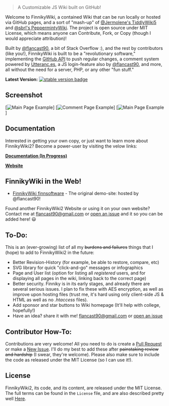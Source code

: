 
>A Customizable JS Wiki built on GitHub!

Welcome to FinnikyWiki, a contained Wiki that can be run locally or hosted via GitHub pages, and a sort of "mash-up" of <a href="https://github.com/Jermolene/TiddlyWiki5">@Jermolene's TiddlyWiki5</a> and <a href="https://github.com/sbrl/Pepperminty-Wiki/">@sbrl's PeppermintyWiki</a>. The project is open source under MIT License, which means anyone can Contribute, Fork, or Copy (though I would appreciate attribution)!

Built by <a href="https://github.com/flancast90">@flancast90</a>, a bit of Stack Overflow :), and the rest by contributors (like you!), FinnikyWiki is built to be a "revolutionary software," implementing the <a href="https://docs.github.com/en/rest">GitHub API</a> to push regular changes, a comment system powered by <a href="https://github.com/utterance">Utteranc.es</a>, a JS login-feature also by <a href="https://github.com/flancast90">@flancast90</a>, and more, all without the need for a server, PHP, or any other "fun stuff."

**Latest Version:** [![stable version badge](https://img.shields.io/badge/Stable-v.2-brightgreen)](https://github.com/flancast90/flancast90.github.io/releases/latest)


## Screenshot
[![Main Page Example](https://i.imgur.com/bUQNnqd.png)]
[![Comment Page Example](https://i.imgur.com/ms6oR4R.png)]
[![Main Page Example](https://i.imgur.com/valIM6O.png)]


## Documentation
Interested in getting your own copy, or just want to learn more about FinnikyWiki2? Become a power-user by visiting the velow links:

**[Documentation (In Progress)](https://www.finnsoftware.net/documentation)**

**[Website](https://www.finnsoftware.net)**


## FinnikyWiki in the Web!
* [FinnikyWiki finnsoftware](https://wiki.finnsoftware.net/FinnikyWiki2/FinnikyWiki2.html) - The original demo-site: hosted by @flancast90!

Found another FinnikyWiki2 Website or using it on your own website? Contact me at <a href="mailto:flancast90@gmail.com">flancast90@gmail.com</a> or [open an issue](https://github.com/flancast90/flancast90.github.io/issues/new) and it so you can be added here! 😃


## To-Do:
This is an (ever-growing) list of all my <del>burdens and failures</del> things that I (hope) to add to FinnikyWiki2 in the future:
  - Better Revision-History (for example, be able to restore, compare, etc) 
  - SVG library for quick "click-and-go" messages or infographics
  - Page and User list (option for listing all *registered* users, and for displaying all pages in the wiki, linking back to the correct page)
  - Better security. Finniky is in its early stages, and already there are several serious issues. I plan to fix these with AES encryption, as well as improve      upon hosting files (trust me, it's hard using only client-side JS & HTML as well as no *.htaccess* files).
  - Add sponsor and star buttons to Wiki homepage (It'll help with college, hopefully!)
  - Have an idea? share it with me! <a href="mailto:flancast90@gmail.com">flancast90@gmail.com</a> or [open an issue](https://github.com/flancast90/flancast90.github.io/issues/new)


## Contributor How-To:
Contributions are very welcome! All you need to do is create a [Pull Request](https://github.com/flancast90/flancast90.github.io/compare) or make a [New Issue](https://github.com/flancast90/flancast90.github.io/issues/new). I'll do my best to add these after <del>painstaking review and hardship</del> (I swear, they're welcome). Please also make sure to include the code as released under the MIT License (so I can use it!).


## License
FinnikyWiki2, its code, and its content, are released under the MIT License. The full terms can be found in the `License` file, and are also described pretty well [Here](https://snyk.io/learn/what-is-mit-license/).




